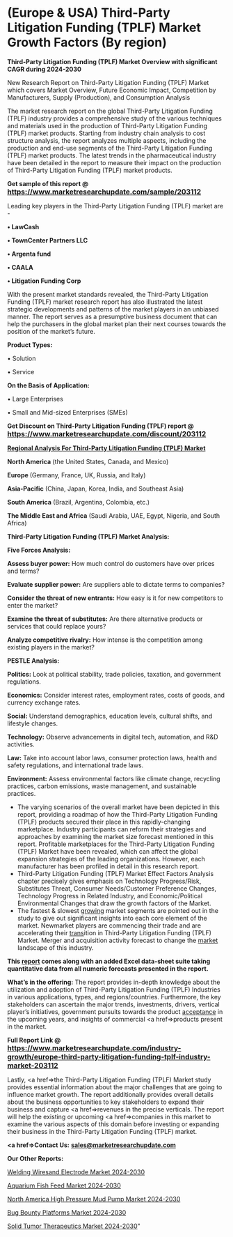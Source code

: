 # (Europe & USA) Third-Party Litigation Funding (TPLF) Market Growth Factors (By region)

<strong>Third-Party Litigation Funding (TPLF) Market Overview with significant CAGR during 2024-2030</strong>

New Research Report on Third-Party Litigation Funding (TPLF) Market which covers Market Overview, Future Economic Impact, Competition by Manufacturers, Supply (Production), and Consumption Analysis

The market research report on the global Third-Party Litigation Funding (TPLF) industry provides a comprehensive study of the various techniques and materials used in the production of Third-Party Litigation Funding (TPLF) market products. Starting from industry chain analysis to cost structure analysis, the report analyzes multiple aspects, including the production and end-use segments of the Third-Party Litigation Funding (TPLF) market products. The latest trends in the pharmaceutical industry have been detailed in the report to measure their impact on the production of Third-Party Litigation Funding (TPLF) market products.

<strong>Get sample of this report @ <a href=https://www.marketresearchupdate.com/sample/203112><font size=3 color=#0000ff>https://www.marketresearchupdate.com/sample/203112</font></a></strong>

Leading key players in the Third-Party Litigation Funding (TPLF) market are -

<strong>• LawCash

• TownCenter Partners LLC

• Argenta fund

• CAALA

• Litigation Funding Corp</strong>

With the present market standards revealed, the Third-Party Litigation Funding (TPLF) market research report has also illustrated the latest strategic developments and patterns of the market players in an unbiased manner. The report serves as a presumptive business document that can help the purchasers in the global market plan their next courses towards the position of the market’s future.

<strong>Product Types:</strong>

• Solution

• Service

<strong>On the Basis of Application:</strong>

• Large Enterprises

• Small and Mid-sized Enterprises (SMEs)

<strong>Get Discount on Third-Party Litigation Funding (TPLF) report @ <a href=https://www.marketresearchupdate.com/discount/203112><font size=3 color=#0000ff>https://www.marketresearchupdate.com/discount/203112</font></a></strong>

<strong><u><b>Regional Analysis For Third-Party Litigation Funding (TPLF) Market</b></u></strong>

<strong><b>North America</b></strong> (the United States, Canada, and Mexico)

<strong><b>Europe </b></strong>(Germany, France, UK, Russia, and Italy)

<strong><b>Asia-Pacific</b></strong> (China, Japan, Korea, India, and Southeast Asia)

<strong><b>South America</b></strong> (Brazil, Argentina, Colombia, etc.)

<strong><b>The Middle East and Africa</b></strong> (Saudi Arabia, UAE, Egypt, Nigeria, and South Africa)

<strong>Third-Party Litigation Funding (TPLF) Market Analysis:</strong>

<strong>Five Forces Analysis:</strong>

<strong>Assess buyer power:</strong> How much control do customers have over prices and terms?

<strong>Evaluate supplier power:</strong> Are suppliers able to dictate terms to companies?

<strong>Consider the threat of new entrants:</strong> How easy is it for new competitors to enter the market?

<strong>Examine the threat of substitutes:</strong> Are there alternative products or services that could replace yours?

<strong>Analyze competitive rivalry:</strong> How intense is the competition among existing players in the market?

<strong>PESTLE Analysis:</strong>

<strong>Politics:</strong> Look at political stability, trade policies, taxation, and government regulations.

<strong>Economics:</strong> Consider interest rates, employment rates, costs of goods, and currency exchange rates.

<strong>Social:</strong> Understand demographics, education levels, cultural shifts, and lifestyle changes.

<strong>Technology:</strong> Observe advancements in digital tech, automation, and R&D activities.

<strong>Law:</strong> Take into account labor laws, consumer protection laws, health and safety regulations, and international trade laws.

<strong>Environment:</strong> Assess environmental factors like climate change, recycling practices, carbon emissions, waste management, and sustainable practices.

<ul>
  <li>The varying scenarios of the overall market have been depicted in this report, providing a roadmap of how the Third-Party Litigation Funding (TPLF) products secured their place in this rapidly-changing marketplace. Industry participants can reform their strategies and approaches by examining the market size forecast mentioned in this report. Profitable marketplaces for the Third-Party Litigation Funding (TPLF) Market have been revealed, which can affect the global expansion strategies of the leading organizations. However, each manufacturer has been profiled in detail in this research report.</li>
  <li>Third-Party Litigation Funding (TPLF) Market Effect Factors Analysis chapter precisely gives emphasis on Technology Progress/Risk, Substitutes Threat, Consumer Needs/Customer Preference Changes, Technology Progress in Related Industry, and Economic/Political Environmental Changes that draw the growth factors of the Market.</li>
  <li>The fastest &amp; slowest <a href=ASDF991299>growing</a> market segments are pointed out in the study to give out significant insights into each core element of the market. Newmarket players are commencing their trade and are accelerating their <a href=>trans</a>ition in Third-Party Litigation Funding (TPLF) Market. Merger and acquisition activity forecast to change the <a href=>market</a> landscape of this industry.</li>
</ul>
<strong>This <a href=>report</a> comes along with an added Excel data-sheet suite taking quantitative data from all numeric forecasts presented in the report.</strong>

<strong>What’s in the offering:</strong> The report provides in-depth knowledge about the utilization and adoption of Third-Party Litigation Funding (TPLF) Industries in various applications, types, and regions/countries. Furthermore, the key stakeholders can ascertain the major trends, investments, drivers, vertical player’s initiatives, government pursuits towards the product <a href=ASDF881288>acceptance</a> in the upcoming years, and insights of commercial <a href=>products</a> present in the market.

<strong>Full Report Link @ <a href=https://www.marketresearchupdate.com/industry-growth/europe-third-party-litigation-funding-tplf-industry-market-203112><font size=3 color=#0000ff>https://www.marketresearchupdate.com/industry-growth/europe-third-party-litigation-funding-tplf-industry-market-203112</font></a></strong>

Lastly, <a href=>the</a> Third-Party Litigation Funding (TPLF) Market study provides essential information about the major challenges that are going to influence market growth. The report additionally provides overall details about the business opportunities to key stakeholders to expand their business and capture <a href=>revenues</a> in the precise verticals. The report will help the existing or upcoming <a href=>companies</a> in this market to examine the various aspects of this domain before investing or expanding their business in the Third-Party Litigation Funding (TPLF) market.

<strong><a href=><strong>Contact Us:</strong></a></strong>
<strong>sales@marketresearchupdate.com</strong>

<strong>Our Other Reports:</strong>

<a href=https://www.linkedin.com/pulse/welding-wiresand-electrode-market-opportunities>Welding Wiresand Electrode Market 2024-2030</a>

<a href=https://www.linkedin.com/pulse/aquarium-fish-feed-market-outlooks-2023-size>Aquarium Fish Feed Market 2024-2030</a>

<a href=https://www.linkedin.com/pulse/north-america-high-pressure-mud-pump-market-size-share>North America High Pressure Mud Pump Market 2024-2030</a>

<a href=https://www.linkedin.com/pulse/bug-bounty-platforms-market-see-huge-qbbqf/>Bug Bounty Platforms Market 2024-2030</a>

<a href=https://medium.com/@rocketsharma68/solid-tumor-therapeutics-market-2023-growth-trends-size-share-opportunities-revenue-2023-2030-3eb67607e4fc>Solid Tumor Therapeutics Market 2024-2030</a>"
